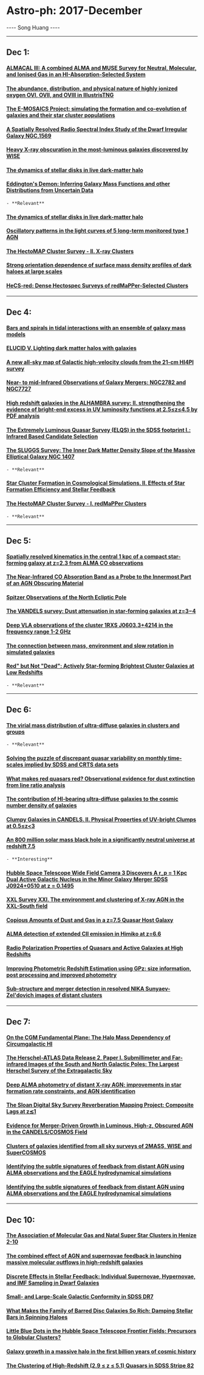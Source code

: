 # Astro-ph: 2017-December

---- Song Huang ----


----

## Dec 1:

#### [ALMACAL III: A combined ALMA and MUSE Survey for Neutral, Molecular, and Ionised Gas in an HI-Absorption-Selected System](https://arxiv.org/abs/1712.00014)


#### [The abundance, distribution, and physical nature of highly ionized oxygen OVI, OVII, and OVIII in IllustrisTNG](https://arxiv.org/abs/1712.00016)


#### [The E-MOSAICS Project: simulating the formation and co-evolution of galaxies and their star cluster populations](https://arxiv.org/abs/1712.00019)


#### [A Spatially Resolved Radio Spectral Index Study of the Dwarf Irregular Galaxy NGC\,1569](https://arxiv.org/abs/1712.00025)


#### [Heavy X-ray obscuration in the most-luminous galaxies discovered by WISE](https://arxiv.org/abs/1712.00031)


#### [The dynamics of stellar disks in live dark-matter halo](https://arxiv.org/abs/1712.00058)


#### [Eddington's Demon: Inferring Galaxy Mass Functions and other Distributions from Uncertain Data](https://arxiv.org/abs/1712.00149)
    - **Relevant**


#### [The dynamics of stellar disks in live dark-matter halo](https://arxiv.org/abs/1712.00058)


#### [Oscillatory patterns in the light curves of 5 long-term monitored type 1 AGN](https://arxiv.org/abs/1712.00309)


#### [The HectoMAP Cluster Survey - II. X-ray Clusters](https://arxiv.org/abs/1712.00029)


#### [Strong orientation dependence of surface mass density profiles of dark haloes at large scales](https://arxiv.org/abs/1712.00094)


#### [HeCS-red: Dense Hectospec Surveys of redMaPPer-Selected Clusters](https://arxiv.org/abs/1712.00212)


----

## Dec 4:

#### [Bars and spirals in tidal interactions with an ensemble of galaxy mass models](https://arxiv.org/abs/1712.00882)


#### [ELUCID V. Lighting dark matter halos with galaxies](https://arxiv.org/abs/1712.00883)


#### [A new all-sky map of Galactic high-velocity clouds from the 21-cm HI4PI survey](https://arxiv.org/abs/1712.00909)


#### [Near- to mid-Infrared Observations of Galaxy Mergers: NGC2782 and NGC7727](https://arxiv.org/abs/1712.00932)


#### [High redshift galaxies in the ALHAMBRA survey: II. strengthening the evidence of bright-end excess in UV luminosity functions at 2.5≤z≤4.5 by PDF analysis](https://arxiv.org/abs/1712.01028)


#### [The Extremely Luminous Quasar Survey (ELQS) in the SDSS footprint I.: Infrared Based Candidate Selection](https://arxiv.org/abs/1712.01205)


#### [The SLUGGS Survey: The Inner Dark Matter Density Slope of the Massive Elliptical Galaxy NGC 1407](https://arxiv.org/abs/1712.01229)
    - **Relevant**


#### [Star Cluster Formation in Cosmological Simulations. II. Effects of Star Formation Efficiency and Stellar Feedback](https://arxiv.org/abs/1712.01219)


#### [The HectoMAP Cluster Survey - I. redMaPPer Clusters](https://arxiv.org/abs/1712.00872)
    - **Relevant**


----

## Dec 5:

#### [Spatially resolved kinematics in the central 1 kpc of a compact star-forming galaxy at z=2.3 from ALMA CO observations](https://arxiv.org/abs/1712.01283)


#### [The Near-Infrared CO Absorption Band as a Probe to the Innermost Part of an AGN Obscuring Material](https://arxiv.org/abs/1712.01287)


#### [Spitzer Observations of the North Ecliptic Pole](https://arxiv.org/abs/1712.01290)


#### [The VANDELS survey: Dust attenuation in star-forming galaxies at z=3−4](https://arxiv.org/abs/1712.01292)


#### [Deep VLA observations of the cluster 1RXS J0603.3+4214 in the frequency range 1-2 GHz](https://arxiv.org/abs/1712.01327)


#### [The connection between mass, environment and slow rotation in simulated galaxies](https://arxiv.org/abs/1712.01398)


#### [Red" but Not "Dead": Actively Star-forming Brightest Cluster Galaxies at Low Redshifts](https://arxiv.org/abs/1712.01482)
    - **Relevant**


----

## Dec 6:

#### [The virial mass distribution of ultra-diffuse galaxies in clusters and groups](https://arxiv.org/abs/1712.01838)
    - **Relevant**


#### [Solving the puzzle of discrepant quasar variability on monthly time-scales implied by SDSS and CRTS data sets](https://arxiv.org/abs/1712.01848)


#### [What makes red quasars red? Observational evidence for dust extinction from line ratio analysis](https://arxiv.org/abs/1712.01851)


#### [The contribution of HI-bearing ultra-diffuse galaxies to the cosmic number density of galaxies](https://arxiv.org/abs/1712.01855)


#### [Clumpy Galaxies in CANDELS. II. Physical Properties of UV-bright Clumps at 0.5≤z<3](https://arxiv.org/abs/1712.01858)


#### [An 800 million solar mass black hole in a significantly neutral universe at redshift 7.5](https://arxiv.org/abs/1712.01860)
    - **Interesting**


#### [Hubble Space Telescope Wide Field Camera 3 Discovers A r_p = 1 Kpc Dual Active Galactic Nucleus in the Minor Galaxy Merger SDSS J0924+0510 at z = 0.1495](https://arxiv.org/abs/1712.01866)


#### [XXL Survey XXI. The environment and clustering of X-ray AGN in the XXL-South field](https://arxiv.org/abs/1712.01872)


#### [Copious Amounts of Dust and Gas in a z=7.5 Quasar Host Galaxy](https://arxiv.org/abs/1712.01886)


#### [ALMA detection of extended CII emission in Himiko at z=6.6](https://arxiv.org/abs/1712.01890)


#### [Radio Polarization Properties of Quasars and Active Galaxies at High Redshifts](https://arxiv.org/abs/1712.01909)


#### [Improving Photometric Redshift Estimation using GPz: size information, post processing and improved photometry](https://arxiv.org/abs/1712.02256)


#### [Sub-structure and merger detection in resolved NIKA Sunyaev-Zel'dovich images of distant clusters](https://arxiv.org/abs/1712.01836)


----

## Dec 7:

#### [On the CGM Fundamental Plane: The Halo Mass Dependency of Circumgalactic HI](https://arxiv.org/abs/1712.02348)


#### [The Herschel-ATLAS Data Release 2, Paper I. Submillimeter and Far-infrared Images of the South and North Galactic Poles: The Largest Herschel Survey of the Extragalactic Sky](https://arxiv.org/abs/1712.02361)


#### [Deep ALMA photometry of distant X-ray AGN: improvements in star formation rate constraints, and AGN identification](https://arxiv.org/abs/1712.02363)


#### [The Sloan Digital Sky Survey Reverberation Mapping Project: Composite Lags at z≲1](https://arxiv.org/abs/1712.02366)


#### [Evidence for Merger-Driven Growth in Luminous, High-z, Obscured AGN in the CANDELS/COSMOS Field](https://arxiv.org/abs/1712.02424)


#### [Clusters of galaxies identified from all sky surveys of 2MASS, WISE and SuperCOSMOS](https://arxiv.org/abs/1712.02491)


#### [Identifying the subtle signatures of feedback from distant AGN using ALMA observations and the EAGLE hydrodynamical simulations](https://arxiv.org/abs/1712.02708)


#### [Identifying the subtle signatures of feedback from distant AGN using ALMA observations and the EAGLE hydrodynamical simulations](https://arxiv.org/abs/1712.02708)


----

## Dec 10:

#### [The Association of Molecular Gas and Natal Super Star Clusters in Henize 2-10](https://arxiv.org/abs/1712.02791)


#### [The combined effect of AGN and supernovae feedback in launching massive molecular outflows in high-redshift galaxies](https://arxiv.org/abs/1712.02794)


#### [Discrete Effects in Stellar Feedback: Individual Supernovae, Hypernovae, and IMF Sampling in Dwarf Galaxies](https://arxiv.org/abs/1712.02795)


#### [Small- and Large-Scale Galactic Conformity in SDSS DR7](https://arxiv.org/abs/1712.02797)


#### [What Makes the Family of Barred Disc Galaxies So Rich: Damping Stellar Bars in Spinning Haloes](https://arxiv.org/abs/1712.02802)


#### [Little Blue Dots in the Hubble Space Telescope Frontier Fields: Precursors to Globular Clusters?](https://arxiv.org/abs/1712.02935)


#### [Galaxy growth in a massive halo in the first billion years of cosmic history](https://arxiv.org/abs/1712.03020)


#### [The Clustering of High-Redshift (2.9 ≤ z ≤ 5.1) Quasars in SDSS Stripe 82](https://arxiv.org/abs/1712.03128)
